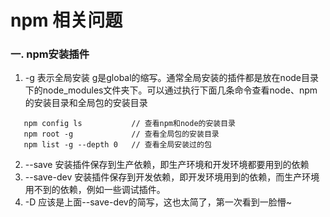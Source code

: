 # npm 相关问题
### 一. npm安装插件
1. -g 表示全局安装 g是global的缩写。通常全局安装的插件都是放在node目录下的node_modules文件夹下。可以通过执行下面几条命令查看node、npm的安装目录和全局包的安装目录
 ```    
    npm config ls           // 查看npm和node的安装目录
    npm root -g             // 查看全局包的安装目录
    npm list -g --depth 0   // 查看全局安装过的包 
 ```
 2. --save 安装插件保存到生产依赖，即生产环境和开发环境都要用到的依赖
 3. --save-dev 安装插件保存到开发依赖，即开发环境用到的依赖，而生产环境用不到的依赖，例如一些调试插件。
 4. -D 应该是上面--save-dev的简写，这也太简了，第一次看到一脸懵~
